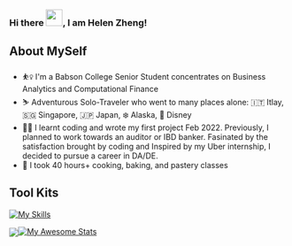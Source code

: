 ### Hi there <img src="https://raw.githubusercontent.com/MartinHeinz/MartinHeinz/master/wave.gif" width="30px">, I am Helen Zheng!

## About MySelf
* ⛹️‍♀️ I'm a Babson College Senior Student concentrates on Business Analytics and Computational Finance
* ⛷ Adventurous Solo-Traveler who went to many places alone: 🇮🇹 Itlay, 🇸🇬 Singapore, 🇯🇵 Japan, ❄️ Alaska, 🏰 Disney
* 👩‍💻 I learnt coding and wrote my first project Feb 2022. Previously, I planned to work towards an auditor or IBD banker. Fasinated by the satisfaction brought by coding and Inspired by my Uber internship, I decided to pursue a career in DA/DE.
* 🍳 I took 40 hours+ cooking, baking, and pastery classes

## Tool Kits
[![My Skills](https://skills.thijs.gg/icons?i=aws,flask,gcp,github,html,js,linux,md,matlab,mongodb,mysql,ps,py,r)](https://skills.thijs.gg)
 

<img align="center" src="https://github-readme-stats.vercel.app/api/top-langs/?username=Helenbzbz&theme=" />[![My Awesome Stats](https://awesome-github-stats.azurewebsites.net/user-stats/Helenbzbz?cardType=github&theme=flag-brazil)](https://git.io/awesome-stats-card)
